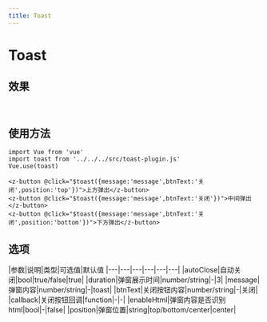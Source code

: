```yaml
---
title: Toast
---
```

# Toast
## 效果
<br/>
<toast-demo></toast-demo>

## 使用方法
```vue
import Vue from 'vue'
import toast from '../../../src/toast-plugin.js'
Vue.use(toast)

<z-button @click="$toast({message:'message',btnText:'关闭',position:'top'})">上方弹出</z-button>
<z-button @click="$toast({message:'message',btnText:'关闭'})">中间弹出</z-button>
<z-button @click="$toast({message:'message',btnText:'关闭',position:'bottom'})">下方弹出</z-button>
```
## 选项
|参数|说明|类型|可选值|默认值
|---|---|---|---|---|---|
|autoClose|自动关闭|bool|true/false|true|
|duration|弹窗展示时间|number/string|-|3|
|message|弹窗内容|number/string|-|toast|
|btnText|关闭按钮内容|number/string|-|关闭|
|callback|关闭按钮回调|function|-|-|
|enableHtml|弹窗内容是否识别html|bool|-|false|
|position|弹窗位置|string|top/bottom/center|center|